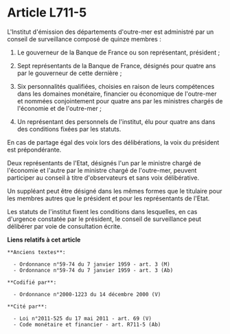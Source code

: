 # Article L711-5

L'Institut d'émission des départements d'outre-mer est administré par un conseil de surveillance composé de quinze membres :

1. Le gouverneur de la Banque de France ou son représentant, président ;

2. Sept représentants de la Banque de France, désignés pour quatre ans par le gouverneur de cette dernière ;

3. Six personnalités qualifiées, choisies en raison de leurs compétences dans les domaines monétaire, financier ou économique
de l'outre-mer et nommées conjointement pour quatre ans par les ministres chargés de l'économie et de l'outre-mer ;

4. Un représentant des personnels de l'institut, élu pour quatre ans dans des conditions fixées par les statuts.

En cas de partage égal des voix lors des délibérations, la voix du président est prépondérante.

Deux représentants de l'Etat, désignés l'un par le ministre chargé de l'économie et l'autre par le ministre chargé de
l'outre-mer, peuvent participer au conseil à titre d'observateurs et sans voix délibérative.

Un suppléant peut être désigné dans les mêmes formes que le titulaire pour les membres autres que le président et pour les
représentants de l'Etat.

Les statuts de l'institut fixent les conditions dans lesquelles, en cas d'urgence constatée par le président, le conseil de
surveillance peut délibérer par voie de consultation écrite.

**Liens relatifs à cet article**

	**Anciens textes**:

	  - Ordonnance n°59-74 du 7 janvier 1959 - art. 3 (M)
	  - Ordonnance n°59-74 du 7 janvier 1959 - art. 3 (Ab)

	**Codifié par**:

	  - Ordonnance n°2000-1223 du 14 décembre 2000 (V)

	**Cité par**:

	  - Loi n°2011-525 du 17 mai 2011 - art. 69 (V)
	  - Code monétaire et financier - art. R711-5 (Ab)
